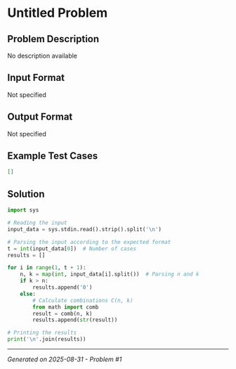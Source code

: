 # Untitled Problem

## Problem Description
No description available

## Input Format
Not specified

## Output Format
Not specified

## Example Test Cases
```json
[]
```

## Solution
```python
import sys

# Reading the input
input_data = sys.stdin.read().strip().split('\n')

# Parsing the input according to the expected format
t = int(input_data[0])  # Number of cases
results = []

for i in range(1, t + 1):
    n, k = map(int, input_data[i].split())  # Parsing n and k
    if k > n:
        results.append('0')
    else:
        # Calculate combinations C(n, k)
        from math import comb  
        result = comb(n, k)
        results.append(str(result))

# Printing the results
print('\n'.join(results))
```

---
*Generated on 2025-08-31 - Problem #1*